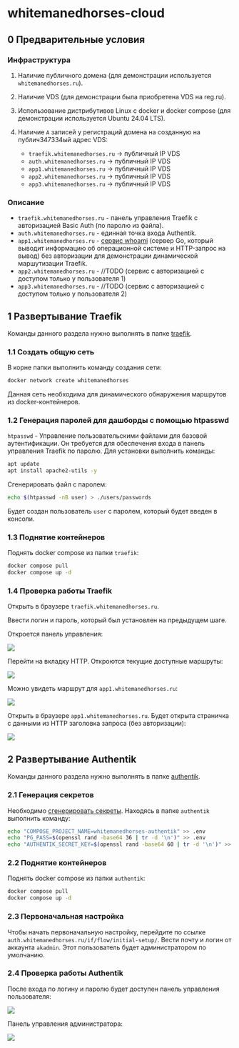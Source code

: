 # whitemanedhorses-cloud

## 0 Предварительные условия

### Инфраструктура

1. Наличие публичного домена (для демонстрации используется `whitemanedhorses.ru`).
2. Наличие VDS (для демонстрации была приобретена VDS на reg.ru).
3. Использование дистрибутивов Linux c docker и docker compose (для демонстрации используется Ubuntu 24.04 LTS).
4. Наличие `A` записей у регистраций домена на созданную на публич347334ый адрес VDS:

   - `traefik.whitemanedhorses.ru` -> публичный IP VDS
   - `auth.whitemanedhorses.ru` -> публичный IP VDS
   - `app1.whitemanedhorses.ru` -> публичный IP VDS
   - `app2.whitemanedhorses.ru` -> публичный IP VDS
   - `app3.whitemanedhorses.ru` -> публичный IP VDS

### Описание

- `traefik.whitemanedhorses.ru` - панель управления Traefik с авторизацией Basic Auth (по паролю из файла).
- `auth.whitemanedhorses.ru` - единная точка входа Authentik.
- `app1.whitemanedhorses.ru` - [сервис whoami](https://github.com/traefik/whoami) (сервер Go, который выводит информацию об операционной системе и HTTP-запрос на вывод) без авторизации для демонстрации динамической маршутизации Traefik.
- `app2.whitemanedhorses.ru` - //TODO (сервис с авторизацией с доступом только у пользователя 1)
- `app3.whitemanedhorses.ru` - //TODO (сервис с авторизацией с доступом только у пользователя 2)

## 1 Развертывание Traefik

Команды данного раздела нужно выполнять в папке [traefik](./traefik).

### 1.1 Создать общую сеть

В корне папки выполнить команду создания сети:

```bash
docker network create whitemanedhorses
```

Данная сеть необходима для динамического обнаружения маршрутов из docker-контейнеров.

### 1.2 Генерация паролей для дашборды с помощью htpasswd

`htpasswd` - Управление пользовательскими файлами для базовой аутентификации. Он требуется для обеспечения входа в панель управления Traefik по паролю. Для установки выполнить команды:

```bash
apt update
apt install apache2-utils -y
```

Сгенерировать файл с паролем:

```bash
echo $(htpasswd -nB user) > ./users/passwords
```

Будет создан пользователь `user` с паролем, который будет введен в консоли.

### 1.3 Поднятие контейнеров

Поднять docker compose из папки `traefik`:

```bash
docker compose pull
docker compose up -d
```

### 1.4 Проверка работы Traefik

Открыть в браузере `traefik.whitemanedhorses.ru`.

Ввести логин и пароль, который был установлен на предыдущем шаге.

Откроется панель управления:

![](./images/traefik-dashboard-auth.png)

Перейти на вкладку HTTP. Откроются текущие доступные маршруты:

![](./images/traefik-dashboard-routers-1.png)

Можно увидеть маршрут для `app1.whitemanedhorses.ru`:

![](./images/traefik-dashboard-app1.png)

Открыть в браузере `app1.whitemanedhorses.ru`. Будет открыта страничка с данными из HTTP заголовка запроса (без авторизации):

![](./images/app1-whoami.png)

## 2 Развертывание Authentik

Команды данного раздела нужно выполнять в папке [authentik](./authentik).

### 2.1 Генерация секретов

Необходимо [сгенерировать секреты](https://docs.goauthentik.io/docs/install-config/install/docker-compose). Находясь в папке `authentik` выполнить команду:

```bash
echo "COMPOSE_PROJECT_NAME=whitemanedhorses-authentik" >> .env
echo "PG_PASS=$(openssl rand -base64 36 | tr -d '\n')" >> .env
echo "AUTHENTIK_SECRET_KEY=$(openssl rand -base64 60 | tr -d '\n')" >> .env
```

### 2.2 Поднятие контейнеров

Поднять docker compose из папки `authentik`:

```bash
docker compose pull
docker compose up -d
```

### 2.3 Первоначальная настройка

Чтобы начать первоначальную настройку, перейдите по ссылке `auth.whitemanedhorses.ru/if/flow/initial-setup/`. Вести почту и логин от аккаунта `akadmin`. Этот пользователь будет администратором по умолчанию.

### 2.4 Проверка работы Authentik

После входа по логину и паролю будет доступен панель управления пользователя:

![](images/authentik-user-dashboard-1.png)

Панель управления администратора:

![](images/authentik-admin-dashboard-1.png)
